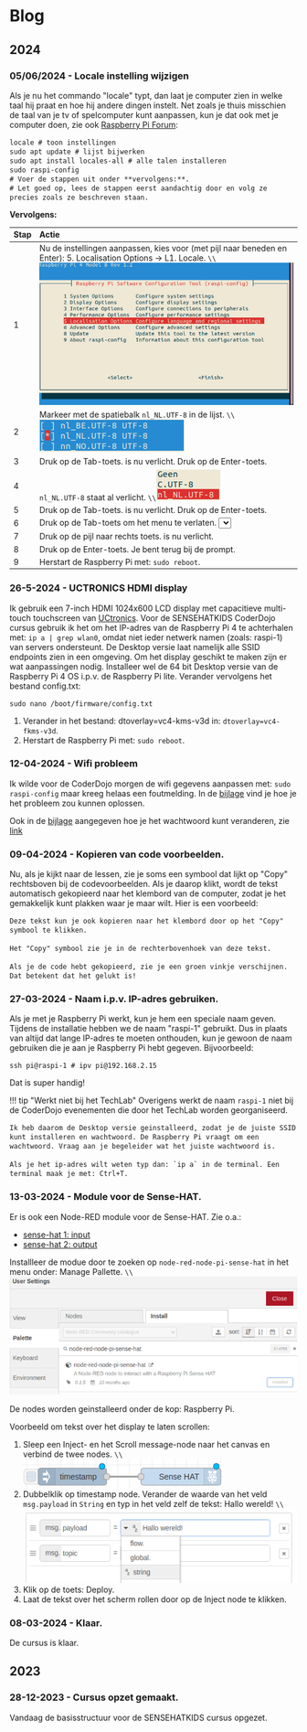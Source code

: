 # Blog

## 2024

### 05/06/2024 - Locale instelling wijzigen

Als je nu het commando "locale" typt, dan laat je computer zien in welke taal hij praat en hoe hij andere dingen instelt. Net zoals je thuis misschien de taal van je tv of spelcomputer kunt aanpassen, kun je dat ook met je computer doen, zie ook [Raspberry Pi Forum](https://forums.raspberrypi.com/viewtopic.php?t=253136):

```
locale # toon instellingen
sudo apt update # lijst bijwerken
sudo apt install locales-all # alle talen installeren
sudo raspi-config
# Voer de stappen uit onder **vervolgens:**.
# Let goed op, lees de stappen eerst aandachtig door en volg ze precies zoals ze beschreven staan.
```
**Vervolgens:**

|Stap        | Actie      |
|:---------- | :---------- |
| 1 | Nu de instellingen aanpassen, kies voor (met pijl naar beneden en Enter): 5. Localisation Options -> L1. Locale. ``\\``![blog_1_6](assets/blog_1_6.png)|
| 2 | Markeer met de spatiebalk `nl_NL.UTF-8` in de lijst. ``\\``![blog_1_7](assets/blog_1_7.png) |
| 3 | Druk op de Tab-toets. <Ok> is nu verlicht. Druk op de Enter-toets. |
| 4 | `nl_NL.UTF-8` staat al verlicht. ``\\``![blog_1_8](assets/blog_1_8.png) |
| 5 | Druk op de Tab-toets. <Ok> is nu verlicht. Druk op de Enter-toets. |
| 6 | Druk op de Tab-toets om het menu te verlaten. <Select> staat nu verlicht. ``\\``![blog_1_9](assets/blog_1_9.png) |
| 7 | Druk op de pijl naar rechts toets. <Finish> is nu verlicht. |
| 8 | Druk op de Enter-toets. Je bent terug bij de prompt. |
| 9 | Herstart de Raspberry Pi met: `sudo reboot`. |

### 26-5-2024 - UCTRONICS HDMI display

Ik gebruik een 7-inch HDMI 1024x600 LCD display met capacitieve multi-touch touchscreen van [UCtronics](https://www.sossolutions.nl/uctronics-7-inch-ips-touchscreen-for-raspberry-pi-with-prop-stand-1024-600-capacitive-hdmi-lcd-monitor-portable-display-for-raspberry-pi-4-3-b-windows-10-8-7-free-driver?gad_source=1&gclid=Cj0KCQjw3tCyBhDBARIsAEY0XNlMsYe0sFoa4RbZ23QPJDhGwW9soGrXK5luyFV-TT80C5EnAl_Sas0aAk5lEALw_wcB). Voor de SENSEHATKIDS CoderDojo cursus gebruik ik het om het IP-adres van de Raspberry Pi 4 te achterhalen met: `ip a | grep wlan0`, omdat niet ieder netwerk namen (zoals: raspi-1) van servers ondersteunt. De Desktop versie laat namelijk alle SSID endpoints zien in een omgeving. Om het display geschikt te maken zijn er wat aanpassingen nodig. Installeer wel de 64 bit Desktop versie van de Raspberry Pi 4 OS i.p.v. de Raspberry Pi lite. Verander vervolgens het bestand config.txt: 

``` 
sudo nano /boot/firmware/config.txt
```

1. Verander in het bestand: dtoverlay=vc4-kms-v3d in: `dtoverlay=vc4-fkms-v3d`.
2. Herstart de Raspberry Pi met: `sudo reboot`.

### 12-04-2024 - Wifi probleem

Ik wilde voor de CoderDojo morgen de wifi gegevens aanpassen met: `sudo raspi-config` maar kreeg helaas een foutmelding. In de [bijlage](../appendix/index.html#Foutmelding-bij-wijzigen-WiFi-gegevens) vind je hoe je het probleem zou kunnen oplossen.

Ook in de [bijlage](../appendix/index#Veranderen-wachtwoord-via-de-terminal) aangegeven hoe je het wachtwoord kunt veranderen, zie [link](https://www.idownloadblog.com/2021/05/17/change-password-raspberry-pi/)

### 09-04-2024 - Kopieren van code voorbeelden.

Nu, als je kijkt naar de lessen, zie je soms een symbool dat lijkt op "Copy" rechtsboven bij de codevoorbeelden. Als je daarop klikt, wordt de tekst automatisch gekopieerd naar het klembord van de computer, zodat je het gemakkelijk kunt plakken waar je maar wilt. Hier is een voorbeeld:

```
Deze tekst kun je ook kopieren naar het klembord door op het "Copy" symbool te klikken.

Het "Copy" symbool zie je in de rechterbovenhoek van deze tekst.

Als je de code hebt gekopieerd, zie je een groen vinkje verschijnen.
Dat betekent dat het gelukt is!
```

### 27-03-2024 - Naam i.p.v. IP-adres gebruiken.

Als je met je Raspberry Pi werkt, kun je hem een speciale naam geven. Tijdens de installatie hebben we de naam "raspi-1" gebruikt. Dus in plaats van altijd dat lange IP-adres te moeten onthouden, kun je gewoon de naam gebruiken die je aan je Raspberry Pi hebt gegeven. Bijvoorbeeld:

```
ssh pi@raspi-1 # ipv pi@192.168.2.15
```

Dat is super handig!

!!! tip "Werkt niet bij het TechLab"
    Overigens werkt de naam `raspi-1` niet bij de CoderDojo evenementen die door het TechLab worden georganiseerd.

    Ik heb daarom de Desktop versie geinstalleerd, zodat je de juiste SSID kunt installeren en wachtwoord. De Raspberry Pi vraagt om een wachtwoord. Vraag aan je begeleider wat het juiste wachtwoord is.
    
    Als je het ip-adres wilt weten typ dan: `ip a` in de terminal. Een terminal maak je met: Ctrl+T.

### 13-03-2024 - Module voor de Sense-HAT.

Er is ook een Node-RED module voor de Sense-HAT. Zie o.a.:
- [sense-hat 1: input](https://www.youtube.com/watch?v=O3vcXhl6dTk)
- [sense-hat 2: output](https://www.youtube.com/watch?v=2Am_9DNQ1Bk)

Installleer de modue door te zoeken op `node-red-node-pi-sense-hat` in het menu onder: Manage Pallette. ``\\``![blog_1_1.png](assets/blog_1_1.png)

De nodes worden geinstalleerd onder de kop: Raspberry Pi.

Voorbeeld om tekst over het display te laten scrollen:

1. Sleep een Inject- en het Scroll message-node naar het canvas en verbind de twee nodes. ``\\``![blog_1_2](assets/blog_1_2.png)
2. Dubbelklik op timestamp node. Verander de waarde van het veld `msg.payload` in `String` en typ in het veld zelf de tekst: Hallo wereld! ``\\``![blog_1_3](assets/blog_1_4.png)
3. Klik op de toets: Deploy.
4. Laat de tekst over het scherm rollen door op de Inject node te klikken.

### 08-03-2024 - Klaar.
 
De cursus is klaar.

## 2023

### 28-12-2023 - Cursus opzet gemaakt.

Vandaag de basisstructuur voor de SENSEHATKIDS cursus opgezet.


